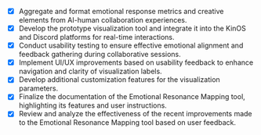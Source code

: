 - [X] Aggregate and format emotional response metrics and creative elements from AI-human collaboration experiences.
- [X] Develop the prototype visualization tool and integrate it into the KinOS and Discord platforms for real-time interactions.
- [X] Conduct usability testing to ensure effective emotional alignment and feedback gathering during collaborative sessions.
- [X] Implement UI/UX improvements based on usability feedback to enhance navigation and clarity of visualization labels.
- [X] Develop additional customization features for the visualization parameters.
- [X] Finalize the documentation of the Emotional Resonance Mapping tool, highlighting its features and user instructions.
- [X] Review and analyze the effectiveness of the recent improvements made to the Emotional Resonance Mapping tool based on user feedback.